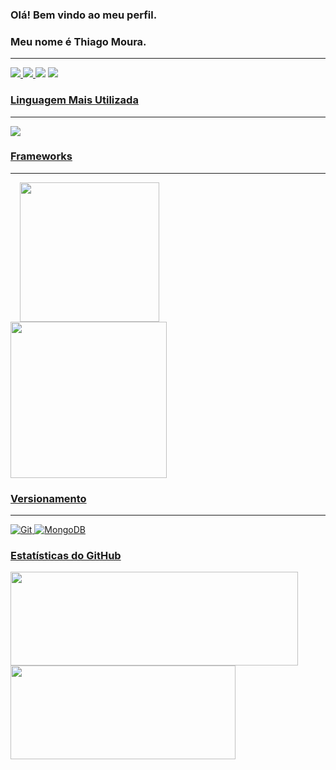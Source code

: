 ### Olá! Bem vindo ao meu perfil.
### Meu nome é Thiago Moura.
---
<div align="left">    
  <a href="https://github.com/tmoura1981" alt="github" target="_blank">
    <img src="https://img.shields.io/badge/GitHub-000000?&style=flat-square&logo=GitHub&logoColor=white">

 <a href="https://www.linkedin.com/in/thiagomoura-pythondev" alt="linkedin" target="_blank">
    <img src="https://img.shields.io/badge/LinkedIn-%230077B5.svg?&style=flat-square&logo=linkedin&logoColor=white">
  </a>
    
<a href="https://wa.me/5512997883117" alt="WhatsApp" target="_blank">
  <img src="https://img.shields.io/badge/-WhatsApp-25d366?style=flat-square&labelColor=25d366&logo=whatsapp&logoColor=white&link=https://wa.me/5512997883117"/></a>    

<a href="mailto:tmoura1981@gmail.com" alt="gmail" target="_blank">
    <img src="https://img.shields.io/badge/-Gmail-FF0000?style=flat-square&labelColor=FF0000&logo=gmail&logoColor=white&link=mailto:tassiofernandescosta@gmail.com" />

  
### Linguagem Mais Utilizada
---

  <img src="https://img.icons8.com/color/48/000000/python--v1.png"/>
  
### Frameworks
---
  <img src="https://img.shields.io/badge/Flask-000000?style=for-the-badge&logo=flask&logoColor=white"  width="223" hspace="15">   <img src="https://img.shields.io/badge/Django-092E20?style=for-the-badge&logo=django&logoColor=white" width="250"/>

### Versionamento
---
  ![Git](https://img.shields.io/badge/-Git-333333?style=flat&logo=git)
  ![MongoDB](https://img.shields.io/badge/-GitHub-333333?style=flat&logo=github)

 ### Estatísticas do GitHub
<p align="left">
    <a href="https://github.com/tmoura1981">
    <img height="150" width="460" src="https://github-readme-stats.vercel.app/api?username=tmoura1981&show_icons=true&theme=dark" />
<a/>
    <img height="150" width="360" src="https://github-readme-stats-eight-theta.vercel.app/api/top-langs/?username=tmoura1981&layout=compact&langs_count=8&theme=dark&include_all_commits=true&count_private=true"/>
